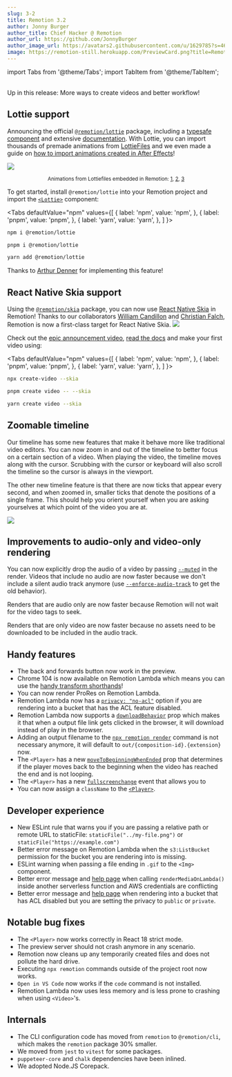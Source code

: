 ```yaml
---
slug: 3-2
title: Remotion 3.2
author: Jonny Burger
author_title: Chief Hacker @ Remotion
author_url: https://github.com/JonnyBurger
author_image_url: https://avatars2.githubusercontent.com/u/1629785?s=460&u=12eb94da6070d00fc924761ce06e3a428d01b7e9&v=4
image: https://remotion-still.herokuapp.com/PreviewCard.png?title=Remotion%203.2&description=Lottie,%20Skia,%20zoomable%20timeline,%20muted%20renders,%20stability%20and%20speed
---
```


import Tabs from '@theme/Tabs';
import TabItem from '@theme/TabItem';

<br/>
Up in this release: More ways to create videos and better workflow!

## Lottie support

Announcing the official [`@remotion/lottie`](/docs/lottie) package, including a [typesafe component](/docs/lottie/lottie) and extensive [documentation](/docs/lottie).
With Lottie, you can import thousands of premade animations from [LottieFiles](/docs/lottie/lottiefiles) and we even made a guide on [how to import animations created in After Effects](/docs/lottie/after-effects)!

<img src="/img/lottie.gif"/>
<p align="center"><sub>Animations from Lottiefiles embedded in Remotion: <a href="https://lottiefiles.com/106683-gold">1</a>, <a href="https://lottiefiles.com/112208-smiling-face-with-halo">2</a>, <a href="https://lottiefiles.com/111529-rocket">3</a></sub></p>

To get started, install `@remotion/lottie` into your Remotion project and import the [`<Lottie>`](/docs/lottie) component:

<Tabs
defaultValue="npm"
values={[
{ label: 'npm', value: 'npm', },
{ label: 'pnpm', value: 'pnpm', },
{ label: 'yarn', value: 'yarn', },
]
}>
<TabItem value="npm">

```bash
npm i @remotion/lottie
```

  </TabItem>

  <TabItem value="pnpm">

```bash
pnpm i @remotion/lottie
```

  </TabItem>
  <TabItem value="yarn">

```bash
yarn add @remotion/lottie
```

  </TabItem>

</Tabs>

Thanks to [Arthur Denner](https://github.com/arthurdenner) for implementing this feature!

## React Native Skia support

Using the [`@remotion/skia`](/docs/skia) package, you can now use [React Native Skia](https://shopify.github.io/react-native-skia/) in Remotion! Thanks to our collaborators [William Candillon](https://youtube.com/wcandillon) and [Christian Falch](https://twitter.com/chrfalch), Remotion is now a first-class target for React Native Skia.
<img src="/img/skia.gif" />

Check out the [epic announcement video](https://www.youtube.com/watch?v=uvLQ5f3KDXk&t=24s), [read the docs](/skia) and make your first video using:

<Tabs
defaultValue="npm"
values={[
{ label: 'npm', value: 'npm', },
{ label: 'pnpm', value: 'pnpm', },
{ label: 'yarn', value: 'yarn', },
]
}>
<TabItem value="npm">

```bash
npx create-video --skia
```

  </TabItem>

  <TabItem value="pnpm">

```bash
pnpm create video -- --skia
```

  </TabItem>
  <TabItem value="yarn">

```bash
yarn create video --skia
```

  </TabItem>

</Tabs>

## Zoomable timeline

Our timeline has some new features that make it behave more like traditional video editors. You can now zoom in and out of the timeline to better focus on a certain section of a video. When playing the video, the timeline moves along with the cursor. Scrubbing with the cursor or keyboard will also scroll the timeline so the cursor is always in the viewport.

The other new timeline feature is that there are now ticks that appear every second, and when zoomed in, smaller ticks that denote the positions of a single frame. This should help you orient yourself when you are asking yourselves at which point of the video you are at.

<img src="/img/scroll-timeline.gif"/>

## Improvements to audio-only and video-only rendering

You can now explicitly drop the audio of a video by passing [`--muted`](/docs/cli/render#--muted) in the render. Videos that include no audio are now faster because we don't include a silent audio track anymore (use [`--enforce-audio-track`](/docs/cli/render#--enforce-audio-track) to get the old behavior).

Renders that are audio only are now faster because Remotion will not wait for the video tags to seek.

Renders that are only video are now faster because no assets need to be downloaded to be included in the audio track.

## Handy features

- The back and forwards button now work in the preview.
- Chrome 104 is now available on Remotion Lambda which means you can use the [handy transform shorthands](https://twitter.com/JNYBGR/status/1555055938008223744)!
- You can now render ProRes on Remotion Lambda.
- Remotion Lambda now has a [`privacy: "no-acl"`](/docs/lambda/rendermediaonlambda#privacy) option if you are rendering into a bucket that has the ACL feature disabled.
- Remotion Lambda now supports a [`downloadBehavior`](/docs/lambda/rendermediaonlambda#downloadbehavior) prop which makes it that when a output file link gets clicked in the browser, it will download instead of play in the browser.
- Adding an output filename to the [`npx remotion render`](/docs/cli/render) command is not necessary anymore, it will default to `out/{composition-id}.{extension}` now.
- The `<Player>` has a new [`moveToBeginningWhenEnded`](/docs/player/api#movetobeginningwhenended) prop that determines if the player moves back to the beginning when the video has reached the end and is not looping.
- The `<Player>` has a new [`fullscreenchange`](/docs/player/api#fullscreenchange) event that allows you to
- You can now assign a `className` to the [`<Player>`](/docs/player/api).

## Developer experience

- New ESLint rule that warns you if you are passing a relative path or remote URL to staticFile: `staticFile("../my-file.png")` or `staticFile("https://example.com")`
- Better error message on Remotion Lambda when the `s3:ListBucket` permission for the bucket you are rendering into is missing.
- ESLint warning when passing a file ending in `.gif` to the `<Img>` component.
- Better error message and [help page](/docs/lambda/troubleshooting/unrecognizedclientexception) when calling `renderMediaOnLambda()` inside another serverless function and AWS credentials are conflicting
- Better error message and [help page](/docs/lambda/troubleshooting/bucket-disallows-acl) when rendering into a bucket that has ACL disabled but you are setting the privacy to `public` or `private`.

## Notable bug fixes

- The `<Player>` now works correctly in React 18 strict mode.
- The preview server should not crash anymore in any scenario.
- Remotion now cleans up any temporarily created files and does not pollute the hard drive.
- Executing `npx remotion` commands outside of the project root now works.
- `Open in VS Code` now works if the `code` command is not installed.
- Remotion Lambda now uses less memory and is less prone to crashing when using `<Video>`'s.

## Internals

- The CLI configuration code has moved from `remotion` to `@remotion/cli`, which makes the `remotion` package 30% smaller.
- We moved from `jest` to `vitest` for some packages.
- `puppeteer-core` and `chalk` dependencies have been inlined.
- We adopted Node.JS Corepack.
